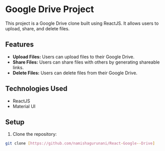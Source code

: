 # Google Drive Project

This project is a Google Drive clone built using ReactJS. It allows users to upload, share, and delete files. 

## Features

- **Upload Files:** Users can upload files to their Google Drive.
- **Share Files:** Users can share files with others by generating shareable links.
- **Delete Files:** Users can delete files from their Google Drive.

## Technologies Used

- ReactJS
- Material UI

## Setup

1. Clone the repository:

```bash
git clone [https://github.com/namishagurunani/React-Google--Drive]
